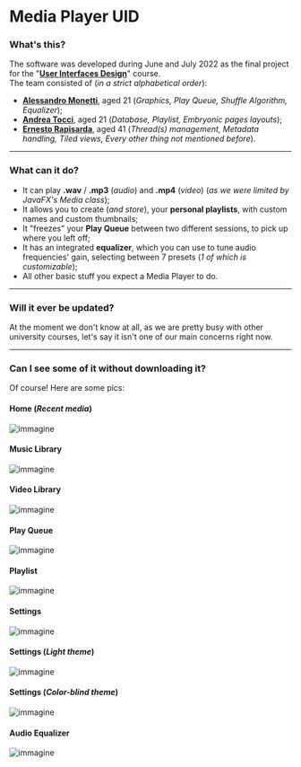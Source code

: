 # Media Player UID
### What's this?
The software was developed during June and July 2022 as the final project for the "[**User Interfaces Design**](https://sites.google.com/unical.it/inf-uid)" course.  
The team consisted of (*in a strict alphabetical order*):
  + [**Alessandro Monetti**](https://github.com/ilveron), aged 21 (*Graphics, Play Queue, Shuffle Algorithm, Equalizer*);
  + [**Andrea Tocci**](https://github.com/AndreaYpmY), aged 21 (*Database, Playlist, Embryonic pages layouts*);
  + [**Ernesto Rapisarda**](https://github.com/Ernesto-Rapisarda), aged 41 (*Thread(s) management, Metadata handling, Tiled views, Every other thing not mentioned before*).
  
---

### What can it do?
 + It can play **.wav** / **.mp3** (*audio*) and **.mp4** (*video*) (*as we were limited by JavaFX's Media class*);
 + It allows you to create (*and store*), your **personal playlists**, with custom names and custom thumbnails;
 + It "freezes" your **Play Queue** between two different sessions, to pick up where you left off;
 + It has an integrated **equalizer**, which you can use to tune audio frequencies' gain, selecting between 7 presets (*1 of which is customizable*);
 + All other basic stuff you expect a Media Player to do.
 
---

### Will it ever be updated?
At the moment we don't know at all, as we are pretty busy with other university courses, let's say it isn't one of our main concerns right now.

---

### Can I see some of it without downloading it?
Of course! Here are some pics:
#### Home (*Recent media*)

![immagine](https://user-images.githubusercontent.com/85177113/183476917-c2117258-49ef-4d54-92ab-63420a276205.png)

#### Music Library

![immagine](https://user-images.githubusercontent.com/85177113/183477247-fbd17ae7-53a1-4cd5-8aed-a526fe41d607.png)

#### Video Library

![immagine](https://user-images.githubusercontent.com/85177113/183478076-cae12534-6be0-45c9-8bc0-f9deee9068f7.png)

#### Play Queue

![immagine](https://user-images.githubusercontent.com/85177113/183477395-ce7de42d-1545-49c0-872c-4fc083aef5d0.png)

#### Playlist

![immagine](https://user-images.githubusercontent.com/85177113/183477865-2f82bc36-9de3-4669-9183-e9802aaeec8f.png)

#### Settings

![immagine](https://user-images.githubusercontent.com/85177113/183478498-e889c741-d8cb-41a9-9f7e-db984ddbb17d.png)

#### Settings (*Light theme*)

![immagine](https://user-images.githubusercontent.com/85177113/183478609-2e154ae9-28e9-4c2e-a79b-b9847015ebe0.png)

#### Settings (*Color-blind theme*)

![immagine](https://user-images.githubusercontent.com/85177113/183478697-4f3b2738-8e1c-4c73-9173-b341d9a8a7dd.png)

#### Audio Equalizer

![immagine](https://user-images.githubusercontent.com/85177113/183478175-e23b090d-fe4c-4fb2-a050-a76a67f1cd2c.png)

